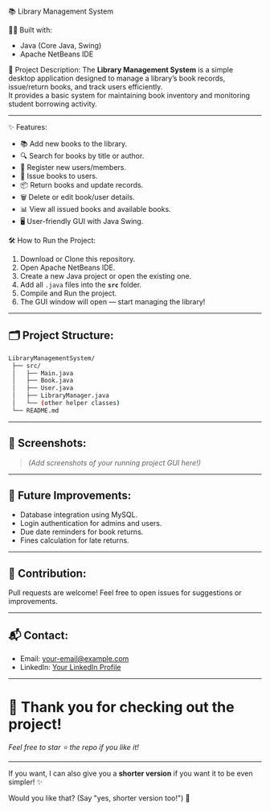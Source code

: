 

📚 Library Management System

👨‍💻 Built with:  
- Java (Core Java, Swing)  
- Apache NetBeans IDE  



📖 Project Description:
The **Library Management System** is a simple desktop application designed to manage a library’s book records, issue/return books, and track users efficiently.  
It provides a basic system for maintaining book inventory and monitoring student borrowing activity.

---

✨ Features:
- 📚 Add new books to the library.
- 🔍 Search for books by title or author.
- 👥 Register new users/members.
- 📖 Issue books to users.
- 📦 Return books and update records.
- 🗑️ Delete or edit book/user details.
- 📊 View all issued books and available books.
- 🖥️ User-friendly GUI with Java Swing.


🛠️ How to Run the Project:
1. Download or Clone this repository.
2. Open Apache NetBeans IDE.
3. Create a new Java project or open the existing one.
4. Add all `.java` files into the **`src`** folder.
5. Compile and Run the project.
6. The GUI window will open — start managing the library!

---

## 🗂️ Project Structure:
```bash
LibraryManagementSystem/
 ├── src/
 │   ├── Main.java
 │   ├── Book.java
 │   ├── User.java
 │   ├── LibraryManager.java
 │   └── (other helper classes)
 └── README.md
```

---

## 📸 Screenshots:
> *(Add screenshots of your running project GUI here!)*

---

## 🧩 Future Improvements:
- Database integration using MySQL.
- Login authentication for admins and users.
- Due date reminders for book returns.
- Fines calculation for late returns.

---

## 🤝 Contribution:
Pull requests are welcome! Feel free to open issues for suggestions or improvements.

---

## 📬 Contact:
- Email: your-email@example.com
- LinkedIn: [Your LinkedIn Profile](#)

---

# 🚀 Thank you for checking out the project!  
*Feel free to star ⭐ the repo if you like it!*

---

If you want, I can also give you a **shorter version** if you want it to be even simpler! ✨

Would you like that? (Say "yes, shorter version too!") 🌟

